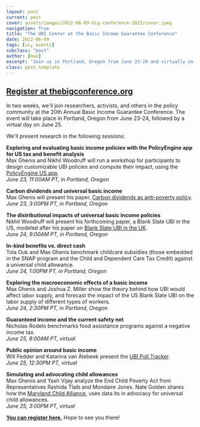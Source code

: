 ```yaml
---
layout: post
current: post
cover: assets/images/2022-06-09-big-conference-2022/cover.jpeg
navigation: True
title: "The UBI Center at the Basic Income Guarantee Conference"
date: 2022-06-09
tags: [us, events]
subclass: "post"
author: [max]
excerpt: "Join us in Portland, Oregon from June 23-24 and virtually on June 25."
class: post-template
---
```


## [Register at thebigconference.org](https://thebigconference.org)

In two weeks, we'll join researchers, activists, and others in the policy community at the 20th Annual Basic Income Guarantee Conference. The event will take place in Portland, Oregon from June 23-24, followed by a virtual day on June 25.

We'll present research in the following sessions:

**Exploring and evaluating basic income policies with the PolicyEngine app for US tax and benefit analysis** \
Max Ghenis and Nikhil Woodruff will run a workshop for participants to design customizable UBI policies and compute their impact, using the [PolicyEngine US app](policyengine.org/us). \
_June 23, 11:00AM PT, in Portland, Oregon_

**Carbon dividends and universal basic income** \
Max Ghenis will present his paper, [Carbon dividends as anti-poverty policy](http://ubicenter.org/us-carbon-dividend). \
_June 23, 3:00PM PT, in Portland, Oregon_

**The distributional impacts of universal basic income policies** \
Nikhil Woodruff will present his forthcoming paper, a Blank Slate UBI in the US, modeled after his paper on [Blank Slate UBI in the UK](https://www.ubicenter.org/uk-blank-slate-ubi). \
_June 24, 9:00AM PT, in Portland, Oregon_

**In-kind benefits vs. direct cash** \
Tola Ouk and Max Ghenis benchmark childcare subsidies (those embedded in the SNAP program and the Child and Dependent Care Tax Credit) against a universal child allowance. \
_June 24, 1:00PM PT, in Portland, Oregon_

**Exploring the macroeconomic effects of a basic income** \
Max Ghenis and Joshua Z. Miller show the theory behind how UBI would affect labor supply, and forecast the impact of the US Blank Slate UBI on the labor supply of different types of workers. \
_June 24, 2:30PM PT, in Portland, Oregon_

**Guaranteed income and the current safety net** \
Nicholas Rodelo benchmarks food assistance programs against a negative income tax. \
_June 25, 8:00AM PT, virtual_

**Public opinion around basic income** \
Will Fedder and Katarina van Alebeek present the [UBI Poll Tracker](polls.ubicenter.org). \
_June 25, 12:30PM PT, virtual_

**Simulating and advocating child allowances** \
Max Ghenis and Yash Vijay analyze the End Child Poverty Act from Representatives Rashida Tlaib and Mondaire Jones. Nate Golden shares how the [Maryland Child Alliance](https://www.marylandchildalliance.org/), uses data its in advocacy for universal child allowances. \
_June 25, 3:00PM PT, virtual_

**[You can register here.](https://www.thebigconference.org/)** Hope to see you there!
